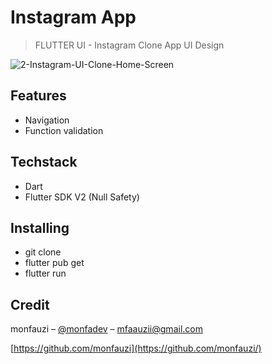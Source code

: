 # Instagram App

> FLUTTER UI - Instagram Clone App UI Design

<img src="https://i.ibb.co/ZG7YDBt/2-Instagram-UI-Clone-Home-Screen.png" alt="2-Instagram-UI-Clone-Home-Screen" border="0"></a>

## Features

- Navigation
- Function validation

## Techstack

- Dart
- Flutter SDK V2 (Null Safety)

## Installing

- git clone 
- flutter pub get
- flutter run

## Credit

monfauzi – [@monfadev](https://instagram.com/monfadev) – mfaauzii@gmail.com

[https://github.com/monfauzi](https://github.com/monfauzi/)
